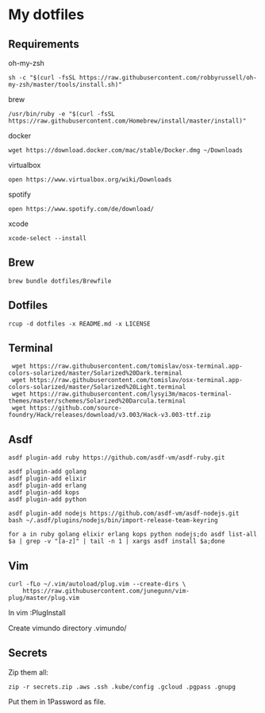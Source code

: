 My dotfiles
===================

Requirements
------------
oh-my-zsh
```
sh -c "$(curl -fsSL https://raw.githubusercontent.com/robbyrussell/oh-my-zsh/master/tools/install.sh)"
```

brew
```
/usr/bin/ruby -e "$(curl -fsSL https://raw.githubusercontent.com/Homebrew/install/master/install)"
```

docker
```
wget https://download.docker.com/mac/stable/Docker.dmg ~/Downloads
```

virtualbox
```
open https://www.virtualbox.org/wiki/Downloads
```

spotify
```
open https://www.spotify.com/de/download/
```

xcode
```
xcode-select --install
```

Brew
----
```
brew bundle dotfiles/Brewfile
```

Dotfiles
-------
```
rcup -d dotfiles -x README.md -x LICENSE
```

Terminal
--------
```
 wget https://raw.githubusercontent.com/tomislav/osx-terminal.app-colors-solarized/master/Solarized%20Dark.terminal
 wget https://raw.githubusercontent.com/tomislav/osx-terminal.app-colors-solarized/master/Solarized%20Light.terminal
 wget https://raw.githubusercontent.com/lysyi3m/macos-terminal-themes/master/schemes/Solarized%20Darcula.terminal
 wget https://github.com/source-foundry/Hack/releases/download/v3.003/Hack-v3.003-ttf.zip
```

Asdf
----
```
asdf plugin-add ruby https://github.com/asdf-vm/asdf-ruby.git

asdf plugin-add golang
asdf plugin-add elixir
asdf plugin-add erlang
asdf plugin-add kops
asdf plugin-add python

asdf plugin-add nodejs https://github.com/asdf-vm/asdf-nodejs.git  
bash ~/.asdf/plugins/nodejs/bin/import-release-team-keyring  

for a in ruby golang elixir erlang kops python nodejs;do asdf list-all $a | grep -v "[a-z]" | tail -n 1 | xargs asdf install $a;done
```

Vim
---
```
curl -fLo ~/.vim/autoload/plug.vim --create-dirs \
    https://raw.githubusercontent.com/junegunn/vim-plug/master/plug.vim
```

In vim
 :PlugInstall

Create vimundo directory
 .vimundo/

Secrets
-------
Zip them all:
```
zip -r secrets.zip .aws .ssh .kube/config .gcloud .pgpass .gnupg
```

Put them in 1Password as file.
